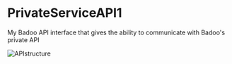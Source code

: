 # PrivateServiceAPI1
My Badoo API interface that gives the ability to communicate with Badoo's private API

![APIstructure](https://user-images.githubusercontent.com/48961306/129755516-544146a0-e92d-444b-b111-790310cd6f41.jpg)

